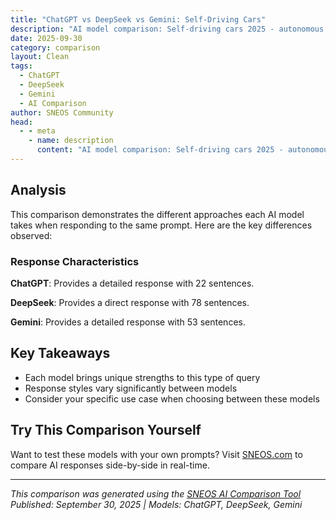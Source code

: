 ```yaml
---
title: "ChatGPT vs DeepSeek vs Gemini: Self-Driving Cars"
description: "AI model comparison: Self-driving cars 2025 - autonomous vehicle technology update..."
date: 2025-09-30
category: comparison
layout: Clean
tags:
  - ChatGPT
  - DeepSeek
  - Gemini
  - AI Comparison
author: SNEOS Community
head:
  - - meta
    - name: description
      content: "AI model comparison: Self-driving cars 2025 - autonomous vehicle technology update..."
---
```


<ChatComparison
  title="ChatGPT vs DeepSeek vs Gemini: Self-Driving Cars"
  prompt="Self-driving cars 2025 - autonomous vehicle technology update"
  :responses='{
    "ChatGPT": "Certainly! Here\u2019s an updated overview of self-driving cars and autonomous vehicle technology as of 2025:\n\n### Self-Driving Cars in 2025: Autonomous Vehicle Technology Update\n\n#### Current State of Technology\n- **Levels of Autonomy**: Vehicles continue to be developed and deployed across SAE Levels 2 to 5, with many commercial systems currently operating around Level 2 (partial automation) to Level 3 (conditional automation). Fully autonomous Level 5 vehicles, capable of operating without any human intervention, are still in testing and limited pilot programs.\n- **Advanced Sensor Suites**: Modern self-driving cars use a combination of LiDAR, radar, cameras, ultrasonic sensors, and sometimes thermal imaging to create a comprehensive 360-degree understanding of their environment.\n- **AI and Machine Learning**: Improved algorithms and neural networks allow vehicles to better interpret sensor data, predict the behavior of pedestrians, cyclists, and other drivers, and make safer driving decisions in complex environments.\n- **High-Definition Maps**: Autonomous vehicles rely on high-definition (HD) maps that provide detailed information about roads, traffic signals, lane markings, and more. These maps are continuously updated via cloud connectivity.\n- **V2X Communication**: Vehicle-to-everything (V2X) communication technology enables cars to connect with each other, roadside infrastructure, and even pedestrians\u2019 devices, enhancing safety and traffic management.\n\n#### Latest Trends and Developments\n- **Expanded Pilot Programs \u0026 Limited Commercial Deployment**: Companies like Waymo, Cruise, Tesla, and others have expanded their autonomous taxi and ride-hailing pilot programs in select cities offering Level 4 autonomy in geofenced areas.\n- **Enhanced Safety Measures**: Redundant systems, fail-safe mechanisms, and advanced driver monitoring systems have reduced accidents caused by system errors.\n- **Regulatory Progress**: Governments in many countries have started rolling out clearer regulatory frameworks for autonomous vehicles, including liability rules, testing permits, and safety standards.\n- **Integration with Smart Cities**: Autonomous vehicles are increasingly being integrated into smart city ecosystems designed to optimize traffic flow, reduce emissions, and enhance urban mobility.\n- **Energy and Sustainability**: Many autonomous vehicles are electric, contributing to greener transportation solutions and integration with renewable energy grids for charging.\n\n#### Challenges Remaining\n- **Complex Environments**: Fully autonomous driving in all weather conditions (heavy rain, snow, fog) and complex urban scenarios remains difficult.\n- **Ethical and Legal Issues**: Questions around decision-making in unavoidable crash scenarios, data privacy, and liability continue to be debated.\n- **Infrastructure Needs**: Many regions require upgraded road infrastructure and connectivity to fully support autonomous vehicle deployment.\n- **Public Acceptance**: Trust and acceptance of self-driving cars by the public is still growing, with concerns over safety and job impacts.\n\n#### Outlook for 2025 and Beyond\n- Expect continued incremental improvements in vehicle autonomy with broader deployment of Level 3 and Level 4 systems in cities.\n- Expansion of autonomous ride-sharing and delivery services.\n- Greater collaboration between automotive manufacturers, tech companies, and governments to establish interoperable standards and accelerate adoption.\n- Ongoing research into AI explainability, robustness, and cybersecurity to ensure safe and trustworthy autonomous vehicles.\n\nIf you want, I can also provide detailed information on specific companies, technical components, or regulatory updates related to self-driving cars in 2025.",
    "DeepSeek": "Of course. Here is a comprehensive update on autonomous vehicle technology as we look toward 2025, reflecting the current state and key trends.\n\n### Executive Summary: 2025 - The Year of Cautious Scaling and Refinement\n\nThe headline for 2025 is not about a sudden leap to full autonomy (Level 5), but rather the **strategic scaling and commercialization of Level 2\u002B/Level 3 systems** and the **continued, disciplined expansion of Level 4 robotaxis.** The \u0022easy\u0022 problems are solved; the industry is now grinding through the \u0022long tail\u0022 of rare and complex edge cases.\n\n---\n\n### 1. The State of Autonomy: A Tiered Reality in 2025\n\nThe market is clearly stratifying into three distinct segments:\n\n#### **A. Consumer Vehicles (Level 2\u002B/Level 3)**\nThis is where most drivers will experience \u0022autonomy\u0022 in 2025.\n\n*   **Level 2\u002B (Advanced Driver-Assistance):** This is the mainstream high-end. Systems like **Tesla\u0027s FSD (Supervised)**, **GM\u0027s Super Cruise**, and **Ford\u0027s BlueCruise** are becoming more capable and widespread. They handle highway driving (navigation on autopilot, automatic lane changes) with increasing smoothness but still require constant driver supervision.\n    *   **2025 Trend:** The focus is on expanding Operational Design Domains (ODDs)\u2014moving from just highways to including city streets. Updates will be more about refining behavior (e.g., handling unprotected left turns, roundabouts) than adding flashy new features.\n\n*   **Level 3 (Conditional Automation):** The big news. Drivers can legally take their eyes off the road *under specific conditions*. After Mercedes\u0027 certification in 2023/2024, other automakers are following.\n    *   **Where it works:** Primarily on **pre-mapped, geofenced highways** in low-traffic conditions (e.g., traffic jams under 40 mph).\n    *   **Key Players:** Mercedes-Benz (DRIVE PILOT in the US), Honda (Legend in Japan), and BMW are launching or expanding L3 systems. The legal and liability framework is as important as the tech here.\n\n#### **B. Robotaxis (Level 4)**\nThis is the frontier of fully driverless technology, but its expansion is highly targeted.\n\n*   **Geofenced and Weather-Limited:** Operations are confined to specific, well-mapped urban areas (like parts of San Francisco, Phoenix, Beijing) and typically avoid heavy rain or fog.\n*   **Key Players \u0026 Strategies:**\n    *   **Waymo:** Continues to be the leader, focusing on **scaling cautiously** in cities like San Francisco, Phoenix, and soon Los Angeles. Their strategy is methodical expansion of their service area with their custom-built Jaguar I-PACE and Zeekr vehicles.\n    *   **Cruise (GM):** Facing a pivotal moment after its 2023 safety incidents. The focus for 2025 is on **rebuilding trust, safety, and regulatory approval** rather than rapid geographic expansion. A year of retrenchment and proving their tech is safe.\n    *   **Baidu Apollo (China)/WeRide:** Massive deployment in Chinese cities. Apollo has completed millions of rides. The focus is on cost reduction and density of service.\n*   **2025 Trend:** The business model is shifting from \u0022proving the tech works\u0022 to \u0022proving it can be a viable business.\u0022 This means focusing on **ridership numbers, cost per mile, and vehicle utilization.**\n\n#### **C. Long-Haul Trucking (Level 4)**\nA potentially more lucrative and less complex near-term market than robotaxis.\n\n*   **The Use Case:** Highway driving is a more structured environment than city streets. Transfer hubs can be set up where a human driver handles the \u0022first and last mile\u0022 on local roads, and the autonomous system takes over for the long, monotonous highway stretch.\n*   **Key Players:** **Aurora**, **Kodiak Robotics**, and **Waymo Via** are leading the charge, aiming for commercial launch and scaling in 2024-2025.\n*   **2025 Trend:** Look for announcements of expanded commercial lanes and partnerships with major logistics companies.\n\n---\n\n### 2. Key Technological Shifts for 2025\n\nThe underlying technology is evolving to be safer, cheaper, and more efficient.\n\n1.  **The Sensor Suite: Consolidation and Cost-Down**\n    *   **LiDAR is Non-Negotiable for L4:** For robotaxis, a combination of cameras, radar, and LiDAR remains the standard for robust redundancy.\n    *   **The Big Change:** **Solid-State and more affordable LiDAR** units are being integrated into consumer vehicles (e.g., on the new Volvo EX90). The cost of high-quality sensors is plummeting.\n    *   **Radar Renaissance:** New 4D imaging radars are providing richer data about object speed and distance, acting as a crucial all-weather complement to cameras and LiDAR.\n\n2.  **AI and Software: The \u0022End-to-End\u0022 Neural Net Debate**\n    *   **Traditional Stack:** Most systems use a modular approach (perception -\u003E prediction -\u003E planning).\n    *   **Emerging Trend (Tesla, comma.ai):** Exploring **end-to-end neural networks**, where a single, massive AI model takes sensor input and directly outputs driving commands. This is more \u0022human-like\u0022 but is a black box and harder to verify for safety. In 2025, we\u0027ll see more experimentation with this architecture.\n\n3.  **The Compute Brain: More Power, Less Energy**\n    *   The processing power needed for autonomy is immense. Companies like **NVIDIA** (with its DRIVE Thor platform) and **Qualcomm** are creating system-on-chips (SoCs) that are exponentially more powerful while being more energy-efficient, which is critical for electric vehicle range.\n\n4.  **Simulation is King**\n    *   You can\u0027t drive billions of miles on public roads to test for every scenario. **Hyper-realistic simulation** is where \u003E95% of validation and training now happens. Companies are creating digital twins of entire cities to test software updates against millions of virtual edge cases before a single byte is uploaded to a real car.\n\n---\n\n### 3. Hurdles and Challenges on the Road to 2025\n\n*   **The \u0022Long Tail\u0022 Problem:** The industry has solved 99% of driving scenarios. The remaining 1%\u2014the bizarre, rare, and unpredictable \u0022edge cases\u0022\u2014are incredibly difficult and expensive to solve. This is the primary bottleneck.\n*   **Regulation and Public Trust:** Progress is gated by regulatory approval and social license to operate. The Cruise incident was a stark reminder of how quickly public and regulatory trust can erode.\n*   **Weather:** Snow, heavy rain, and fog that obscure lane markings and sensors remain a significant challenge for widespread L4 deployment.\n*   **Business Model Sustainability:** The R\u0026D and hardware costs for robotaxis are still enormous. The path to profitability is not yet clear for most players.\n\n### Conclusion: The 2025 Autonomous Landscape\n\nDon\u0027t expect to buy a car that drives itself anywhere in 2025. Instead, expect:\n\n*   **Your next car** to have significantly better and more confident highway assist features that reduce driver fatigue.\n*   **In major cities,** you might have the option to hail a fully driverless robotaxi, but its service area will be limited.\n*   **On certain highways,** you might see announcements of L3 systems that legally allow you to watch a movie while the car drives in a traffic jam.\n*   **Behind the scenes,** the foundational technology will get cheaper, faster, and smarter, setting the stage for the next wave of expansion post-2025.\n\nThe narrative has shifted from a disruptive \u0022revolution\u0022 to a more pragmatic **evolution**, focused on safety, scalability, and delivering tangible, if incremental, value.",
    "Gemini": "## Self-Driving Cars in 2025: Autonomous Vehicle Technology Update\n\nBy 2025, we expect to see a significant evolution in autonomous vehicle (AV) technology and deployment. While fully autonomous, Level 5 vehicles available to the general public might still be further out, we anticipate considerable progress across various fronts. Here\u0027s an update on what we can expect to see:\n\n**1. Technological Advancements:**\n\n*   **Enhanced Sensor Suites:**\n    *   **Lidar:** Expect solid-state lidar to become more prevalent, reducing cost and size. Longer range and higher resolution will improve object detection and mapping capabilities, particularly in adverse weather conditions.\n    *   **Radar:** More sophisticated radar systems with improved angular resolution and range detection for better performance in all-weather scenarios.\n    *   **Cameras:** Higher resolution cameras with wider dynamic range and improved low-light performance. Multi-camera systems with advanced image processing for 3D perception and object classification.\n    *   **Sensor Fusion:** Advanced algorithms to seamlessly integrate data from multiple sensors, providing a more robust and reliable understanding of the environment.\n\n*   **AI and Software:**\n    *   **Deep Learning Refinement:** More sophisticated deep learning models for object recognition, prediction, and decision-making. Improved training data sets incorporating diverse and challenging scenarios.\n    *   **Simulation and Validation:** Wider use of virtual environments for testing and validating autonomous systems.  Advanced simulation tools that accurately model real-world conditions and edge cases.\n    *   **Over-the-Air (OTA) Updates:** Regular software updates will be crucial for improving performance, fixing bugs, and adding new features.  Robust cybersecurity measures to prevent hacking and data breaches.\n    *   **Behavior Prediction:** Focus on improving algorithms that predict the behavior of other road users (pedestrians, cyclists, and other vehicles) for safer navigation.\n\n*   **Mapping and Localization:**\n    *   **High-Definition (HD) Maps:** Expansion of HD map coverage, with more detailed and accurate information about road geometry, lane markings, and traffic signs.\n    *   **Real-Time Map Updates:**  Systems for detecting and updating maps in real-time, accounting for construction, accidents, and other changes.\n    *   **Improved Localization:** More accurate and reliable localization systems, using a combination of GPS, inertial measurement units (IMUs), and visual odometry.\n\n**2. Levels of Automation:**\n\n*   **Level 2 \u0026 2\u002B:** These levels will become increasingly common in passenger vehicles, offering features like adaptive cruise control, lane keeping assist, and automated emergency braking.  \u0022Hands-on\u0022 but with significant driver assistance.\n*   **Level 3:**  More prevalent in limited operational domains (ODDs) like highway driving in good weather.  Drivers will still need to be ready to take control when prompted. Expect advancements in Human-Machine Interface (HMI) to manage transitions effectively.\n*   **Level 4:**  Likely deployed in specific, geofenced areas and for specific applications, such as:\n    *   **Robotaxis:** Limited deployments in select cities, providing on-demand transportation services.\n    *   **Delivery Services:** Expanding use of autonomous delivery vehicles for groceries, packages, and food.\n    *   **Shuttle Services:** Autonomous shuttles operating in campuses, airports, and other controlled environments.\n    *   **Commercial Trucking:** Continued testing and deployment of autonomous trucks on highways, particularly for long-haul freight.\n\n**3. Regulatory Landscape \u0026 Infrastructure:**\n\n*   **Standardization:**  Expect increased efforts to standardize regulations and testing protocols for autonomous vehicles across different jurisdictions.\n*   **Data Sharing:**  Discussions and policies around data sharing between automakers, technology companies, and government agencies to improve safety and performance.\n*   **Infrastructure Upgrades:**  Some investment in infrastructure improvements, such as better road markings, traffic signal optimization, and dedicated lanes for autonomous vehicles.\n*   **Ethical Considerations:**  Ongoing debate and discussion about ethical issues related to autonomous vehicles, such as accident liability and decision-making in emergency situations.\n\n**4. Key Players and Partnerships:**\n\n*   **Automakers:** Continuing to invest heavily in autonomous vehicle technology, either independently or through partnerships with technology companies.\n*   **Technology Companies:** Expanding their presence in the autonomous vehicle market, providing software, sensors, and other key components.\n*   **Startups:**  Innovation and disruption from startups focusing on specific aspects of autonomous vehicle technology, such as AI, sensors, or mapping.\n*   **Partnerships:** Increased collaboration between automakers, technology companies, and infrastructure providers to accelerate the development and deployment of autonomous vehicles.\n\n**5. Challenges and Opportunities:**\n\n*   **Safety Concerns:**  Maintaining and improving the safety of autonomous vehicles will be paramount.  Ongoing testing, validation, and safety certifications will be essential.\n*   **Public Perception:** Building public trust and acceptance of autonomous vehicles will be crucial for widespread adoption.  Clear communication about the capabilities and limitations of the technology.\n*   **Cost:**  Reducing the cost of autonomous vehicle technology will be necessary to make it more accessible to consumers.\n*   **Cybersecurity:**  Protecting autonomous vehicles from cyberattacks will be a major challenge.  Robust security measures and regular security audits will be required.\n*   **Job Displacement:**  Addressing the potential impact of autonomous vehicles on jobs in the transportation sector.  Retraining and workforce development programs will be needed.\n*   **Accessibility:**  The potential of autonomous vehicles to improve mobility for seniors, people with disabilities, and those living in underserved communities.\n*   **Efficiency \u0026 Sustainability:**  Optimizing autonomous vehicle operations to reduce traffic congestion, improve fuel efficiency, and lower emissions.\n\n**In conclusion, by 2025, we\u0027re unlikely to see fully autonomous, Level 5 vehicles widely available, but we will witness substantial progress in the technology and deployment of Level 3 and 4 autonomous systems in specific applications and geofenced areas.  The journey towards full autonomy is complex and requires ongoing innovation, collaboration, and careful consideration of safety, ethical, and societal implications.**\n"
  }'
  published-date="22:46"
/>

## Analysis

This comparison demonstrates the different approaches each AI model takes when responding to the same prompt. Here are the key differences observed:

### Response Characteristics

**ChatGPT**: Provides a detailed response with 22 sentences. 

**DeepSeek**: Provides a direct response with 78 sentences. 

**Gemini**: Provides a detailed response with 53 sentences. 

## Key Takeaways

- Each model brings unique strengths to this type of query
- Response styles vary significantly between models
- Consider your specific use case when choosing between these models

## Try This Comparison Yourself

Want to test these models with your own prompts? Visit [SNEOS.com](https://sneos.com) to compare AI responses side-by-side in real-time.

---

*This comparison was generated using the [SNEOS AI Comparison Tool](https://sneos.com)*
*Published: September 30, 2025 | Models: ChatGPT, DeepSeek, Gemini*
